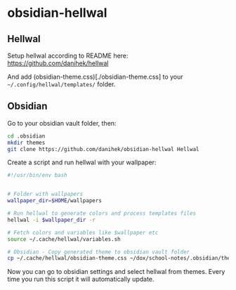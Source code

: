 # obsidian-hellwal

## Hellwal

Setup hellwal according to README here: https://github.com/danihek/hellwal

And add (obsidian-theme.css)[./obsidian-theme.css] to your `~/.config/hellwal/templates/` folder.

## Obsidian

Go to your obsidian vault folder, then:

```sh
cd .obsidian
mkdir themes
git clone https://github.com/danihek/obsidian-hellwal Hellwal
```

Create a script and run hellwal with your wallpaper:

```sh
#!/usr/bin/env bash


# Folder with wallpapers
wallpaper_dir=$HOME/wallpapers

# Run hellwal to generate colors and process templates files
hellwal -i $wallpaper_dir -r

# Fetch colors and variables like $wallpaper etc
source ~/.cache/hellwal/variables.sh

# Obsidian - Copy generated theme to obsidian vault folder
cp ~/.cache/hellwal/obsidian-theme.css ~/dox/school-notes/.obsidian/themes/Hellwal/theme.css
```
Now you can go to obsidian settings and select hellwal from themes. Every time you run this script it will automatically update.
